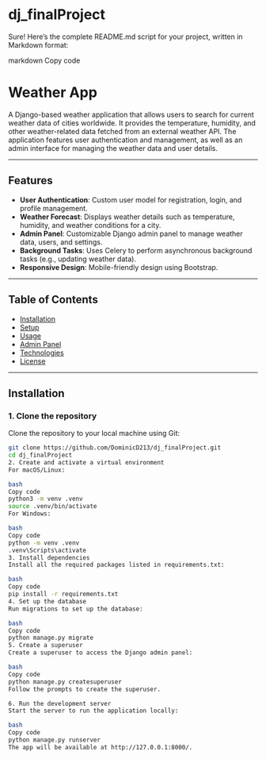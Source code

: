 # dj_finalProject
Sure! Here’s the complete README.md script for your project, written in Markdown format:

markdown
Copy code
# Weather App

A Django-based weather application that allows users to search for current weather data of cities worldwide. It provides the temperature, humidity, and other weather-related data fetched from an external weather API. The application features user authentication and management, as well as an admin interface for managing the weather data and user details.

---

## Features

- **User Authentication**: Custom user model for registration, login, and profile management.
- **Weather Forecast**: Displays weather details such as temperature, humidity, and weather conditions for a city.
- **Admin Panel**: Customizable Django admin panel to manage weather data, users, and settings.
- **Background Tasks**: Uses Celery to perform asynchronous background tasks (e.g., updating weather data).
- **Responsive Design**: Mobile-friendly design using Bootstrap.

---

## Table of Contents

- [Installation](#installation)
- [Setup](#setup)
- [Usage](#usage)
- [Admin Panel](#admin-panel)
- [Technologies](#technologies)
- [License](#license)

---

## Installation

### 1. Clone the repository

Clone the repository to your local machine using Git:

```bash
git clone https://github.com/DominicD213/dj_finalProject.git
cd dj_finalProject
2. Create and activate a virtual environment
For macOS/Linux:

bash
Copy code
python3 -m venv .venv
source .venv/bin/activate
For Windows:

bash
Copy code
python -m venv .venv
.venv\Scripts\activate
3. Install dependencies
Install all the required packages listed in requirements.txt:

bash
Copy code
pip install -r requirements.txt
4. Set up the database
Run migrations to set up the database:

bash
Copy code
python manage.py migrate
5. Create a superuser
Create a superuser to access the Django admin panel:

bash
Copy code
python manage.py createsuperuser
Follow the prompts to create the superuser.

6. Run the development server
Start the server to run the application locally:

bash
Copy code
python manage.py runserver
The app will be available at http://127.0.0.1:8000/.